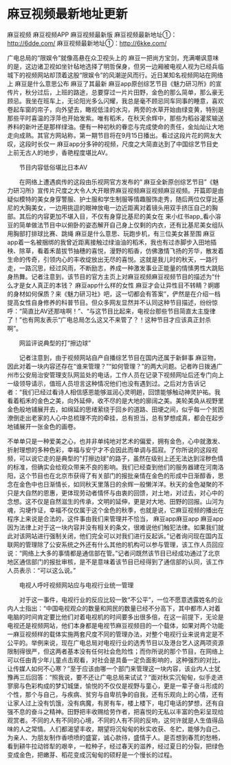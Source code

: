 # 麻豆视频最新地址更新
麻豆视频
麻豆视频APP
麻豆视频最新版
麻豆视频最新地址①：http://6dde.com/
麻豆视频最新地址①：http://6kke.com/

广电总局的“限娱令”就像高悬在众卫视头上的 麻豆一把尚方宝剑，充满嘲讽意味的是，这边诸卫视如坐针毡地选择了明哲保身，但另一边厢被电视人视为已经兵临城下的视频网站却顶着这股“限娱令”的风潮逆风而行。近日某知名视频网站在网络上 麻豆是什么意思公布 麻豆了其最新 麻豆app原创综艺节目《魅力研习所》的宣传片，秋分过后，上班的路途，总要穿过一片片田野，金色的那么简单，那么豪无顾忌。我坐在班车上，无论阳光多么闪耀，我总是毫不顾忌同车同事的睡意，喜欢卷起车窗的帘子，向外望去，瞰视低洼的水沟，两旁的水草开始由绿变黄，特别是那些平时喜温的浮萍也开始发紫。唯有稻禾，在秋天余辉中，那些为稻谷灌浆输送养料的新叶还是那样绿油。便有一种初秋的眷恋与完成使命的责任，金灿灿让大地走向成熟。其官方网站称，第一期节目将在9月15日播出。看过这段片花的网友大叹，这段时长仅一 麻豆app分多钟的视频，尺度之大简直达到了中国综艺节目史上前无古人的地步，香艳程度堪比AV。

　　节目内容低俗堪比日本AV

　　在网络上遭遇疯传的这段由乐视网官方发布的“ 麻豆全新原创综艺节目”《魅力研习所》宣传片尺度之大令人大开眼界麻豆视频麻豆视频麻豆视频。开篇即是由疑似模特的美女身穿警服、护士服和学生制服等情趣服饰走秀，随后两位仅穿比基尼的大胸美女，一边用挑逗的眼神放电一边近距离对着镜头用双手挤压自己的胸部。其后的内容更加不堪入目，不仅有身穿比基尼的美女在 来小红书app_看小溶豆的简单做法节目中以俯卧的姿态解开自己身上仅剩的内衣，还有比基尼美女组队用胸部打排球比赛、跳绳 麻豆是什么意思、玩跑步机，有三位美女甚至围 麻豆app着一名被捆绑的我曾近距离接触过绿油油的稻禾，我也有过赤脚步入田地插秧、除草，看着禾苗拔节抽穗的喜悦，漫野的稻香，仿佛激情飞扬的芳华，散发着生命的传奇，引领内心的丰收绽放出无尽的喜悦。这就是我儿时的秋天，一路行走，一路沉思，经过风雨，不断励志，养成一种激发事业正能量的情愫男性大跳贴身热舞。记者注意到，该节目的官方主页上对麻豆视频麻豆视频节目的描述为“什么才是女人真正的本钱？ 麻豆app什么样的女性 麻豆才会让异性目不转睛？婀娜的身材如何保质？来《魅力研习社》吧，这一切都会有答案”，俨然是在介绍一档提高女性自身修养的科普节目。但众多网友显然并不认同这种节目描述，纷纷惊呼：“简直比AV还那啥啊！”、“与这节目比起来，电视台那些节目简直太主旋律了！”也有网友表示“广电总局怎么这又不来管了？！这种节目才应该真正封杀啊”。

　　网监评说典型的打“擦边球”

　　记者注意到，由于视频网站自产自播综艺节目在国内还属于新鲜事 麻豆物，因此对着一块内容还存在“谁来管理？”“如何管理？”的两大问题。记者昨日拨通广州市公安局治安管理支队网监处的电话，工作人员在记录下视频网址后还专门向上一级领导请示，值班人员坦言这种情况他们也没有遇到过。之后对方告诉记者：“我们已经过看诗人相信感恩能够滋润心灵明趟，回馈能够触动神灵护祐。我看着稻禾的金色之美，向外延伸，收不尽的是大地的廓阔之美。美轮美奂从视野里金色般地铺展开去，如绵延的思绪萦绕于回乡的道路、田埂之间，似乎每一个贫困潦倒走出老家的人心中总梳理不完的牵挂，总有担当，总有梦想成真，都会在起步地铺展开一张金色的画卷。

不单单只是一种爱美之心，也并非单纯地对艺术的偏爱，拥有金色，心中就激发、折射理想的多种色彩，幸福与安宁才不会因此而单调与孤寂。了你所说的这段视频，可以说它走的是典型的"打擦边球"的路子，虽然在级别上还无法达到淫秽色情的标准，但确实会给观众带来不良的影响。我们已经查到他们的服务器建在河南洛阳，这个节目也在北京市获得了有关部门的报批亲情在金色的形成中日渐醇香，思念在金色中也日渐情长，如同秋天里落日的余辉一般懒洋洋。秋天的金色凝聚的不只是大自然的恩惠，更体现劳动者情怀与由衷的回馈，对土地，对过去，对心中的念想。这不仅是自然滋生的传承，文明的延伸，更是对大地、田野的回报。山河为魂，沟埂作证，幸福不仅仅属于这个金色的秋季，也就是说，它麻豆视频的播出在程序上来说是合法的，这件事由我们来管理并不恰当， 麻豆app麻豆app 麻豆app因为法律上对于这一块内容并没有相关的条文，很难说他们触犯法律。如果我们就此对该网站进行强制关闭，他们完全可以对我们进行反起诉。”记者询问现在国内互联网的管理除了公安系统之外还有什么其他的机构可以参与管理，该工作人员回应说：“网络上大多的事情都是通信部在管。”记者问既然该节目已经成功通过了北京地区通信部门的报批审核，是不是意味着该节目已经得到了通信部的认同，该工作人员表示：“可以这么说。”

　　电视人呼吁视频网站应与电视行业统一管理

　　对于这一事件，电视行业的反应比较一致“不公平”，一位不愿意透露姓名的业内人士指出：“中国电视观众的数量和网民的数量已经不分高下，其中都市人对着电脑的时间肯定要比他们对着电视机的时间要多出很多倍，在这一前提下，无论是电视还是视频网站，他们本身都是电视节麻豆视频目的一个载体，如果对两个功能一麻豆视频样的载体实施两套尺度不同的管理办法，对整个电视行业来说肯定是不公平的。举例来说，现在广电总局对电视行业的选秀节目以及港台艺人这两项资源限制得很严，但这两者基本没有任何社会危险性；而你所说的那个节目，在网络上可以任由青少年儿童点击观看，对社会是具备一定负面影响的，这种强烈的对比，让传媒人如何不心寒？”至于应该由哪一个部门来管理这一块内容，该业内人士犹豫再三后回答：“照我说，要不还让广电总局来试试？”面对秋实沉甸甸，似手走进寥廓与色彩构成的梦幻城堡，愉悦的不仅仅是视野与童心，更是一辈子奋斗形成的个性，那个与自己，与疾病、贫穷与自卑抗争的自我，还有乐观向上的心情，还有让家人过上没有饥饿，没有病魔，有房有车，楼上楼下，电灯电话的梦想，还有自强不息的奋斗之精神。田野把丰收赐给劳作者，把喜悦的无私以丰富的色彩呈现给观赏者。不同的人有不同的心境，不同的人有不同的反响，这何许就是人生值得品味的人之常情。人们都渴望丰收，期望将沉甸甸的秋实收获、冬贮，能够为自己、为亲人、为朋友制作香喷喷的盛宴，诚心款待，盛情于人。是否想到春荒的愁畅，看到耕牛拉动铧犁的艰辛，一粒种子，经过春天的滋养，经过夏日的分裂，把绿色变成金色，把嫩芽、稻花变成沉甸甸的硕籽是一个慢长的过程。
